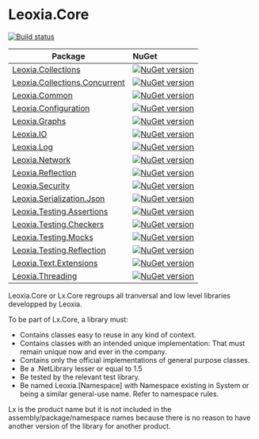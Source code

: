 # Leoxia.Core

[![Build status](https://ci.appveyor.com/api/projects/status/2xrjylsvbxfotsoo?svg=true)](https://ci.appveyor.com/project/leoxialtd/leoxia-core)

Package  | NuGet 
-------- | :------------ 
[Leoxia.Collections](https://github.com/leoxialtd/Leoxia.Core/tree/master/src/Leoxia.Collections) | [![NuGet version](https://badge.fury.io/nu/Leoxia.Collections.svg)](https://www.nuget.org/packages/Leoxia.Collections/)
[Leoxia.Collections.Concurrent](https://github.com/leoxialtd/Leoxia.Core/tree/master/src/Leoxia.Collections.Concurrent) | [![NuGet version](https://badge.fury.io/nu/Leoxia.Collections.Concurrent.svg)](https://www.nuget.org/packages/Leoxia.Collections.Concurrent/)
[Leoxia.Common](https://github.com/leoxialtd/Leoxia.Core/tree/master/src/Leoxia.Common) | [![NuGet version](https://badge.fury.io/nu/Leoxia.Common.svg)](https://www.nuget.org/packages/Leoxia.Common/)
[Leoxia.Configuration](https://github.com/leoxialtd/Leoxia.Core/tree/master/src/Leoxia.Configuration) | [![NuGet version](https://badge.fury.io/nu/Leoxia.Configuration.svg)](https://www.nuget.org/packages/Leoxia.Configuration/)
[Leoxia.Graphs](https://github.com/leoxialtd/Leoxia.Core/tree/master/src/Leoxia.Graphs) | [![NuGet version](https://badge.fury.io/nu/Leoxia.Graphs.svg)](https://www.nuget.org/packages/Leoxia.Graphs/)
[Leoxia.IO](https://github.com/leoxialtd/Leoxia.Core/tree/master/src/Leoxia.IO) | [![NuGet version](https://badge.fury.io/nu/Leoxia.IO.svg)](https://www.nuget.org/packages/Leoxia.IO/)
[Leoxia.Log](https://github.com/leoxialtd/Leoxia.Core/tree/master/src/Leoxia.Log) | [![NuGet version](https://badge.fury.io/nu/Leoxia.Log.svg)](https://www.nuget.org/packages/Leoxia.Log/)
[Leoxia.Network](https://github.com/leoxialtd/Leoxia.Core/tree/master/src/Leoxia.Network) | [![NuGet version](https://badge.fury.io/nu/Leoxia.Network.svg)](https://www.nuget.org/packages/Leoxia.Network/)
[Leoxia.Reflection](https://github.com/leoxialtd/Leoxia.Core/tree/master/src/Leoxia.Reflection) | [![NuGet version](https://badge.fury.io/nu/Leoxia.Reflection.svg)](https://www.nuget.org/packages/Leoxia.Reflection/)
[Leoxia.Security](https://github.com/leoxialtd/Leoxia.Core/tree/master/src/Leoxia.Security) | [![NuGet version](https://badge.fury.io/nu/Leoxia.Security.svg)](https://www.nuget.org/packages/Leoxia.Security/)
[Leoxia.Serialization.Json](https://github.com/leoxialtd/Leoxia.Core/tree/master/src/Leoxia.Serialization.Json) | [![NuGet version](https://badge.fury.io/nu/Leoxia.Serialization.Json.svg)](https://www.nuget.org/packages/Leoxia.Serialization.Json/)
[Leoxia.Testing.Assertions](https://github.com/leoxialtd/Leoxia.Core/tree/master/src/Leoxia.Testing.Assertions) | [![NuGet version](https://badge.fury.io/nu/Leoxia.Testing.Assertions.svg)](https://www.nuget.org/packages/Leoxia.Testing.Assertions/)
[Leoxia.Testing.Checkers](https://github.com/leoxialtd/Leoxia.Core/tree/master/src/Leoxia.Testing.Checkers) | [![NuGet version](https://badge.fury.io/nu/Leoxia.Testing.Checkers.svg)](https://www.nuget.org/packages/Leoxia.Testing.Checkers/)
[Leoxia.Testing.Mocks](https://github.com/leoxialtd/Leoxia.Core/tree/master/src/Leoxia.Testing.Mocks) | [![NuGet version](https://badge.fury.io/nu/Leoxia.Testing.Mocks.svg)](https://www.nuget.org/packages/Leoxia.Testing.Mocks/)
[Leoxia.Testing.Reflection](https://github.com/leoxialtd/Leoxia.Core/tree/master/src/Leoxia.Testing.Reflection) | [![NuGet version](https://badge.fury.io/nu/Leoxia.Testing.Reflection.svg)](https://www.nuget.org/packages/Leoxia.Testing.Reflection/)
[Leoxia.Text.Extensions](https://github.com/leoxialtd/Leoxia.Core/tree/master/src/Leoxia.Text.Extensions) | [![NuGet version](https://badge.fury.io/nu/Leoxia.Text.Extensions.svg)](https://www.nuget.org/packages/Leoxia.Text.Extensions/)
[Leoxia.Threading](https://github.com/leoxialtd/Leoxia.Core/tree/master/src/Leoxia.Threading) | [![NuGet version](https://badge.fury.io/nu/Leoxia.Threading.svg)](https://www.nuget.org/packages/Leoxia.Threading/)

Leoxia.Core or Lx.Core regroups all tranversal and low level libraries developped by Leoxia.

To be part of Lx.Core, a library must:

- Contains classes easy to reuse in any kind of context.
- Contains classes with an intended unique implementation: That must remain 
unique now and ever in the company.
- Contains only the official implementations of general purpose classes.
- Be a .NetLibrary lesser or equal to 1.5 
- Be tested by the relevant test library.
- Be named Leoxia.[Namespace] with Namespace existing in System or being a 
similar general-use name. Refer to namespace rules.

Lx is the product name but it is not included in the assembly/package/namespace 
names because there is no reason to have another version of the library for 
another product.
